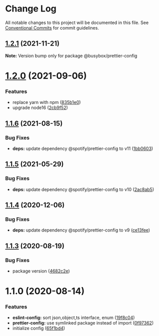 # Change Log

All notable changes to this project will be documented in this file.
See [Conventional Commits](https://conventionalcommits.org) for commit guidelines.

## [1.2.1](https://github.com/davidNHK/busybox/compare/@busybox/prettier-config@1.2.0...@busybox/prettier-config@1.2.1) (2021-11-21)

**Note:** Version bump only for package @busybox/prettier-config





# [1.2.0](https://github.com/davidNHK/busybox/compare/@busybox/prettier-config@1.1.5...@busybox/prettier-config@1.2.0) (2021-09-06)


### Features

* replace yarn with npm ([835b1e0](https://github.com/davidNHK/busybox/commit/835b1e0e285c2d396cfb189550aff0e780c9a3cd))
* upgrade node16 ([2cb9f52](https://github.com/davidNHK/busybox/commit/2cb9f5278b0dbfba9b3e8a03fe4404195602b115))





## [1.1.6](https://github.com/davidNHK/busybox/compare/@busybox/prettier-config@1.1.5...@busybox/prettier-config@1.1.6) (2021-08-15)


### Bug Fixes

* **deps:** update dependency @spotify/prettier-config to v11 ([1bb0603](https://github.com/davidNHK/busybox/commit/1bb060341302b4ac10f50bfda0a2592df5bfc3bd))





## [1.1.5](https://github.com/davidNHK/busybox/compare/@busybox/prettier-config@1.1.4...@busybox/prettier-config@1.1.5) (2021-05-29)


### Bug Fixes

* **deps:** update dependency @spotify/prettier-config to v10 ([2ac8ab5](https://github.com/davidNHK/busybox/commit/2ac8ab53906f809dafbb1ff81823c99d378fbd13))





## [1.1.4](https://github.com/davidNHK/busybox/compare/@busybox/prettier-config@1.1.3...@busybox/prettier-config@1.1.4) (2020-12-06)


### Bug Fixes

* **deps:** update dependency @spotify/prettier-config to v9 ([ce13fee](https://github.com/davidNHK/busybox/commit/ce13fee0ebd51db2c2431457b0e67bfdcc2e44c2))





## [1.1.3](https://github.com/davidNHK/busybox/compare/@busybox/prettier-config@1.1.0...@busybox/prettier-config@1.1.3) (2020-08-19)


### Bug Fixes

* package version ([4682c2e](https://github.com/davidNHK/busybox/commit/4682c2e32dd0f0cdcf3e2803c6718fa528a86bf2))





# 1.1.0 (2020-08-14)


### Features

* **eslint-config:** sort json,object,ts interface, enum ([19f8c04](https://github.com/davidNHK/busybox/commit/19f8c04908655b4c7fbbf43843bb7386a633701a))
* **prettier-config:** use symlinked package instead of import ([0f97362](https://github.com/davidNHK/busybox/commit/0f97362de094b25dbe8d9b8c74ec773d40907187))
* initialize config ([65f1bd4](https://github.com/davidNHK/busybox/commit/65f1bd41539d79892cdb4c798872540cece0e166))
